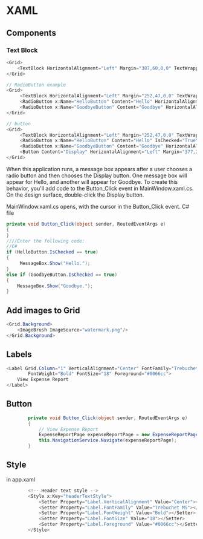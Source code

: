 # XAML 

## Components

### Text Block

```cs
<Grid>
    <TextBlock HorizontalAlignment="Left" Margin="387,60,0,0" TextWrapping="Wrap" Text="Select a message option and then choose the Display button." VerticalAlignment="Top"/>
</Grid>

// RadioButton example
<Grid>
     <TextBlock HorizontalAlignment="Left" Margin="252,47,0,0" TextWrapping="Wrap" Text="Select a message option and then choose the Display button." VerticalAlignment="Top"/>
     <RadioButton x:Name="HelloButton" Content="Hello" HorizontalAlignment="Left" Margin="297,161,0,0" VerticalAlignment="Top"/>
     <RadioButton x:Name="GoodbyeButton" Content="Goodbye" HorizontalAlignment="Left" Margin="488,161,0,0" VerticalAlignment="Top"/>
</Grid>

// button
<Grid>
     <TextBlock HorizontalAlignment="Left" Margin="252,47,0,0" TextWrapping="Wrap" Text="Select a message option and then choose the Display button." VerticalAlignment="Top"/>
     <RadioButton x:Name="HelloButton" Content="Hello" IsChecked="True" HorizontalAlignment="Left" Margin="297,161,0,0" VerticalAlignment="Top"/>
     <RadioButton x:Name="GoodbyeButton" Content="Goodbye" HorizontalAlignment="Left" Margin="488,161,0,0" VerticalAlignment="Top"/>
     <Button Content="Display" HorizontalAlignment="Left" Margin="377,270,0,0" VerticalAlignment="Top" Width="75"/>
</Grid>
```

When this application runs, a message box appears after a user chooses a radio button and then chooses the Display button. One message box will appear for Hello, and another will appear for Goodbye. To create this behavior, you'll add code to the Button_Click 
event in MainWindow.xaml.cs.
On the design surface, double-click the Display button.

MainWindow.xaml.cs opens, with the cursor in the Button_Click event.
C# file

```cs
private void Button_Click(object sender, RoutedEventArgs e)
{
}
////Enter the following code:
//C#
if (HelloButton.IsChecked == true)
{
     MessageBox.Show("Hello.");
}
else if (GoodbyeButton.IsChecked == true)
{
    MessageBox.Show("Goodbye.");
}
```

## Add images to Grid

```cs
<Grid.Background>
    <ImageBrush ImageSource="watermark.png"/>
</Grid.Background>
```

## Labels

```cs
<Label Grid.Column="1" VerticalAlignment="Center" FontFamily="Trebuchet MS" 
        FontWeight="Bold" FontSize="18" Foreground="#0066cc">
    View Expense Report
</Label>
```

## Button

```cs
        private void Button_Click(object sender, RoutedEventArgs e)
        {
            // View Expense Report
            ExpenseReportPage expenseReportPage = new ExpenseReportPage();
            this.NavigationService.Navigate(expenseReportPage);
        }
```

## Style

in app.xaml

```cs
        <!-- Header text style -->
        <Style x:Key="headerTextStyle">
            <Setter Property="Label.VerticalAlignment" Value="Center"></Setter>
            <Setter Property="Label.FontFamily" Value="Trebuchet MS"></Setter>
            <Setter Property="Label.FontWeight" Value="Bold"></Setter>
            <Setter Property="Label.FontSize" Value="18"></Setter>
            <Setter Property="Label.Foreground" Value="#0066cc"></Setter>
        </Style>
```